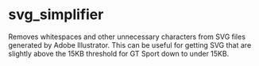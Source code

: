 # svg_simplifier
Removes whitespaces and other unnecessary characters from SVG files generated by Adobe Illustrator.
This can be useful for getting SVG that are slightly above the 15KB threshold for GT Sport down to under 15KB.
